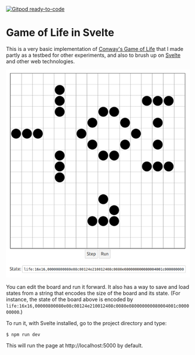 [![Gitpod ready-to-code](https://img.shields.io/badge/Gitpod-ready--to--code-blue?logo=gitpod)](https://gitpod.io/#https://github.com/joehughes/life-svelte)

# Game of Life in Svelte

This is a very basic implementation of [Conway's Game of Life](https://en.wikipedia.org/wiki/Conway%27s_Game_of_Life) that I made partly as a testbed for other experiments, and also to brush up on [Svelte](https://svelte.dev/) and other web technologies.

![](board.png)

You can edit the board and run it forward. It also has a way to save and load states from a string that encodes the size of the board and its state. (For instance, the state of the board above is encoded by `life:16x16,00000800080e08c00124e210012408c0080e080000000080004001c000000000`.)

To run it, with Svelte installed, go to the project directory and type:
```
$ npm run dev
```

This will run the page at http://localhost:5000 by default.
